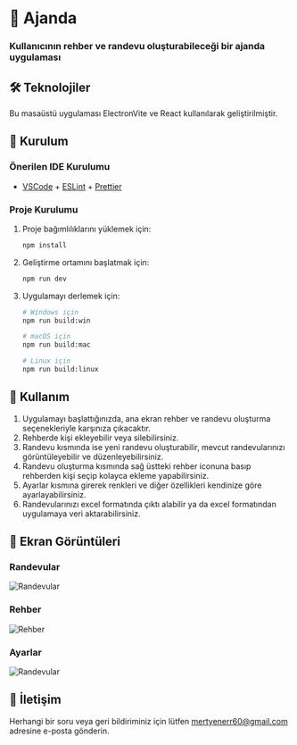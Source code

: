 # 📅 Ajanda

### Kullanıcının rehber ve randevu oluşturabileceği bir ajanda uygulaması


## 🛠️ Teknolojiler

Bu masaüstü uygulaması ElectronVite ve React kullanılarak geliştirilmiştir.

## 🚀 Kurulum

### Önerilen IDE Kurulumu

- [VSCode](https://code.visualstudio.com/) + [ESLint](https://marketplace.visualstudio.com/items?itemName=dbaeumer.vscode-eslint) + [Prettier](https://marketplace.visualstudio.com/items?itemName=esbenp.prettier-vscode)

### Proje Kurulumu

1. Proje bağımlılıklarını yüklemek için:

    ```bash
    npm install
    ```

2. Geliştirme ortamını başlatmak için:

    ```bash
    npm run dev
    ```

3. Uygulamayı derlemek için:

    ```bash
    # Windows için
    npm run build:win

    # macOS için
    npm run build:mac

    # Linux için
    npm run build:linux
    ```

## 📖 Kullanım

1. Uygulamayı başlattığınızda, ana ekran rehber ve randevu oluşturma seçenekleriyle karşınıza çıkacaktır.
2. Rehberde kişi ekleyebilir veya silebilirsiniz.
3. Randevu kısmında ise yeni randevu oluşturabilir, mevcut randevularınızı görüntüleyebilir ve düzenleyebilirsiniz.
4. Randevu oluşturma kısmında sağ üstteki rehber iconuna basıp rehberden kişi seçip kolayca ekleme yapabilirsiniz.
5. Ayarlar kısmına girerek renkleri ve diğer özellikleri kendinize göre ayarlayabilirsiniz.
6. Randevularınızı excel formatında çıktı alabilir ya da excel formatından uygulamaya veri aktarabilirsiniz.

## 🎨 Ekran Görüntüleri

### Randevular
![Randevular](https://i.hizliresim.com/5o63zwm.jpg)

### Rehber
![Rehber](https://i.hizliresim.com/sucg1g2.jpg)

### Ayarlar
![Randevular](https://i.hizliresim.com/gxh360l.jpg)

## 📧 İletişim

Herhangi bir soru veya geri bildiriminiz için lütfen [mertyenerr60@gmail.com](mailto:mertyenerr60@gmail.com) adresine e-posta gönderin.
